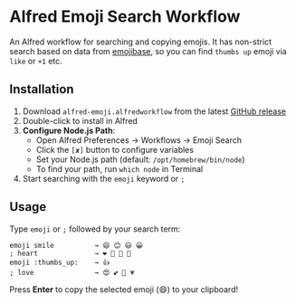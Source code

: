 # Alfred Emoji Search Workflow

An Alfred workflow for searching and copying emojis. It has non-strict search based on data from [emojibase](https://emojibase.dev/emojis), so you can find `thumbs up` emoji via `like` or `+1` etc.

## Installation

1. Download `alfred-emoji.alfredworkflow` from the latest [GitHub release](https://github.com/brachkow/alfred-emoji/releases/latest)
2. Double-click to install in Alfred
3. **Configure Node.js Path**: 
   - Open Alfred Preferences → Workflows → Emoji Search
   - Click the `[𝒙]` button to configure variables
   - Set your Node.js path (default: `/opt/homebrew/bin/node`)
   - To find your path, run `which node` in Terminal
4. Start searching with the `emoji` keyword or `;`

## Usage

Type `emoji` or `;` followed by your search term:

```
emoji smile          → 😄 😊 😃 😀
; heart              → ❤️ 💙 💚 💛
emoji :thumbs_up:    → 👍
; love               → 😍 💕 💖 💗
```

Press **Enter** to copy the selected emoji (😄) to your clipboard!